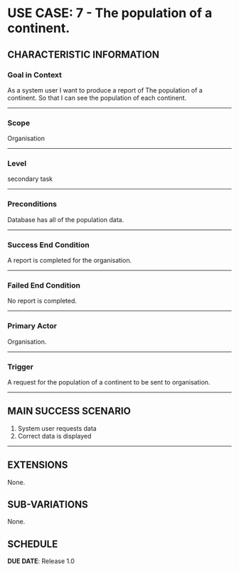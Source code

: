 # USE CASE: 7 - The population of a continent.

## CHARACTERISTIC INFORMATION

### Goal in Context

As a system user I want to produce a report of The population of a continent.
So that I can see the population of each continent.

---

### Scope </h3> Organisation

---

### Level </h3> secondary task

---

### Preconditions </h3> Database has all of the population data.

---

### Success End Condition </h3> A report is completed for the organisation.

---

### Failed End Condition </h3> No report is completed.

---

### Primary Actor </h3> Organisation.

---

### Trigger </h3> A request for the population of a continent to be sent to organisation.

---

## MAIN SUCCESS SCENARIO

1. System user requests data
2. Correct data is displayed 

---

## EXTENSIONS

None.

## SUB-VARIATIONS

None.

## SCHEDULE

**DUE DATE**: Release 1.0
